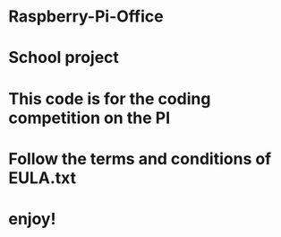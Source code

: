# Raspberry-Pi-Office
# School project
# This code is for the coding competition on the PI
# Follow the terms and conditions of EULA.txt
# enjoy!

